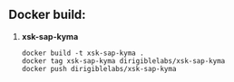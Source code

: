 ## Docker build:

1. **xsk-sap-kyma**
    ```
    docker build -t xsk-sap-kyma .
    docker tag xsk-sap-kyma dirigiblelabs/xsk-sap-kyma
    docker push dirigiblelabs/xsk-sap-kyma
    ```